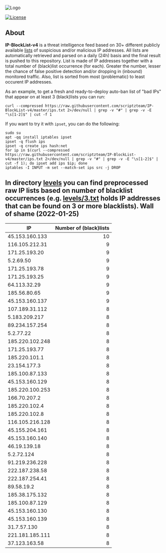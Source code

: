 ![Logo](https://i.imgur.com/PyKLAe7.png)

[![License](https://img.shields.io/badge/license-The_Unlicense-red.svg)](https://unlicense.org/)

About
----

**IP-BlockList-v4** is a threat intelligence feed based on 30+ different publicly available [lists](https://github.com/stamparm/maltrail) of suspicious and/or malicious IP addresses. All lists are automatically retrieved and parsed on a daily (24h) basis and the final result is pushed to this repository. List is made of IP addresses together with a total number of (black)list occurrence (for each). Greater the number, lesser the chance of false positive detection and/or dropping in (inbound) monitored traffic. Also, list is sorted from most (problematic) to least occurent IP addresses.

As an example, to get a fresh and ready-to-deploy auto-ban list of "bad IPs" that appear on at least 3 (black)lists you can run:

```
curl --compressed https://raw.githubusercontent.com/scriptzteam/IP-BlockList-v4/master/ips.txt 2>/dev/null | grep -v "#" | grep -v -E "\s[1-2]$" | cut -f 1
```

If you want to try it with `ipset`, you can do the following:

```
sudo su
apt -qq install iptables ipset
ipset -q flush ips
ipset -q create ips hash:net
for ip in $(curl --compressed https://raw.githubusercontent.com/scriptzteam/IP-BlockList-v4/master/ips.txt 2>/dev/null | grep -v "#" | grep -v -E "\s[1-2]$" | cut -f 1); do ipset add ips $ip; done
iptables -I INPUT -m set --match-set ips src -j DROP
```

In directory [levels](levels) you can find preprocessed raw IP lists based on number of blacklist occurrences (e.g. [levels/3.txt](levels/3.txt) holds IP addresses that can be found on 3 or more blacklists).
Wall of shame (2022-01-25)
----

|IP|Number of (black)lists|
|---|--:|
45.153.160.133|10
116.105.212.31|9
171.25.193.20|9
5.2.69.50|9
171.25.193.78|9
171.25.193.25|9
64.113.32.29|9
185.56.80.65|9
45.153.160.137|9
107.189.31.112|8
5.183.209.217|8
89.234.157.254|8
5.2.77.22|8
185.220.102.248|8
171.25.193.77|8
185.220.101.1|8
23.154.177.3|8
185.100.87.133|8
45.153.160.129|8
185.220.100.253|8
166.70.207.2|8
185.220.102.4|8
185.220.102.8|8
116.105.216.128|8
45.155.204.161|8
45.153.160.140|8
46.19.139.18|8
5.2.72.124|8
91.219.236.228|8
222.187.238.58|8
222.187.254.41|8
89.58.19.2|8
185.38.175.132|8
185.100.87.129|8
45.153.160.130|8
45.153.160.139|8
31.7.57.130|8
221.181.185.111|8
37.123.163.58|8
